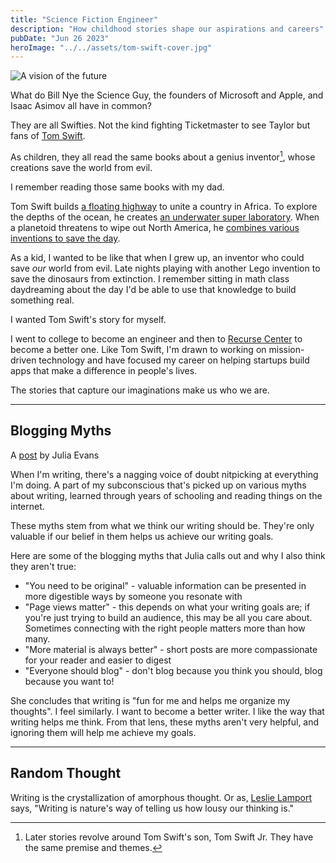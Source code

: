 ```yaml
---
title: "Science Fiction Engineer"
description: "How childhood stories shape our aspirations and careers"
pubDate: "Jun 26 2023"
heroImage: "../../assets/tom-swift-cover.jpg"
---
```


![A vision of the future](https://substackcdn.com/image/fetch/w_1456,c_limit,f_auto,q_auto:good,fl_progressive:steep/https%3A%2F%2Fsubstack-post-media.s3.amazonaws.com%2Fpublic%2Fimages%2F9dee9938-a1fc-477c-8ec7-d5bc4eac44b4_424x636.jpeg)

What do Bill Nye the Science Guy, the founders of Microsoft and Apple, and Isaac Asimov all have in common?

They are all Swifties. Not the kind fighting Ticketmaster to see Taylor but fans of [Tom Swift](https://en.wikipedia.org/wiki/Tom_Swift).

As children, they all read the same books about a genius inventor[^1], whose creations save the world from evil.

I remember reading those same books with my dad.

Tom Swift builds [a floating highway](https://www.tomswift.info/homepage/skyway.html) to unite a country in Africa. To explore the depths of the ocean, he creates [an underwater super laboratory](https://www.tomswift.info/homepage/dyna-4.html). When a planetoid threatens to wipe out North America, he [combines various inventions to save the day](https://www.tomswift.info/homepage/cplanet.html).

As a kid, I wanted to be like that when I grew up, an inventor who could save *our* world from evil. Late nights playing with another Lego invention to save the dinosaurs from extinction. I remember sitting in math class daydreaming about the day I'd be able to use that knowledge to build something real.

I wanted Tom Swift's story for myself.

I went to college to become an engineer and then to [Recurse Center](https://billy1kaplan.substack.com/publish/posts/detail/129542147?referrer=%2Fpublish%2Fposts) to become a better one. Like Tom Swift, I'm drawn to working on mission-driven technology and have focused my career on helping startups build apps that make a difference in people's lives.

The stories that capture our imaginations make us who we are.

---

## Blogging Myths

A [post](https://jvns.ca/blog/2023/06/05/some-blogging-myths/) by Julia Evans

When I'm writing, there's a nagging voice of doubt nitpicking at everything I'm doing. A part of my subconscious that's picked up on various myths about writing, learned through years of schooling and reading things on the internet.

These myths stem from what we think our writing should be. They're only valuable if our belief in them helps us achieve our writing goals.

Here are some of the blogging myths that Julia calls out and why I also think they aren't true:

- "You need to be original" - valuable information can be presented in more digestible ways by someone you resonate with
- "Page views matter" - this depends on what your writing goals are; if you're just trying to build an audience, this may be all you care about. Sometimes connecting with the right people matters more than how many.
- "More material is always better" - short posts are more compassionate for your reader and easier to digest
- "Everyone should blog" - don't blog because you think you should, blog because you want to!

She concludes that writing is "fun for me and helps me organize my thoughts". I feel similarly. I want to become a better writer. I like the way that writing helps me think. From that lens, these myths aren't very helpful, and ignoring them will help me achieve my goals.

---

## Random Thought

Writing is the crystallization of amorphous thought. Or as, [Leslie Lamport](https://en.wikipedia.org/wiki/Leslie_Lamport) says, "Writing is nature's way of telling us how lousy our thinking is."

[^1]: Later stories revolve around Tom Swift's son, Tom Swift Jr. They have the same premise and themes.